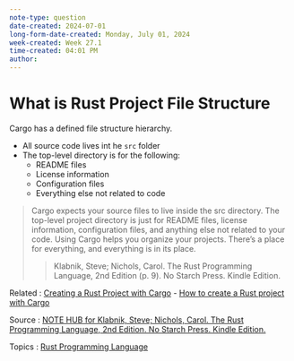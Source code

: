 ```yaml
---
note-type: question
date-created: 2024-07-01
long-form-date-created: Monday, July 01, 2024
week-created: Week 27.1
time-created: 04:01 PM
author:
---
```


# What is Rust Project File Structure

Cargo has a defined file structure hierarchy.

- All source code lives int he `src` folder
- The top-level directory is for the following:
  - README files
  - License information
  - Configuration files
  - Everything else not related to code

> Cargo expects your source files to live inside the src directory.
> The top-level project directory is just for README files, license information,
> configuration files, and anything else not related to your code. Using Cargo
> helps you organize your projects. There’s a place for everything,
> and everything is in its place.
>
> > Klabnik, Steve; Nichols, Carol. The Rust Programming Language, 2nd Edition
> > (p. 9). No Starch Press. Kindle Edition.

Related : [Creating a Rust Project with Cargo](Creating%20a%20Rust%20Project%20with%20Cargo.md) - [How to create a Rust project with Cargo](How%20to%20create%20a%20Rust%20project%20with%20Cargo.md)

Source : [NOTE HUB for Klabnik, Steve; Nichols, Carol. The Rust Programming Language, 2nd Edition. No Starch Press. Kindle Edition.](NOTE%20HUB.md)

Topics : [Rust Programming Language](../../4-hub-notes-🚉/Rust.md)
